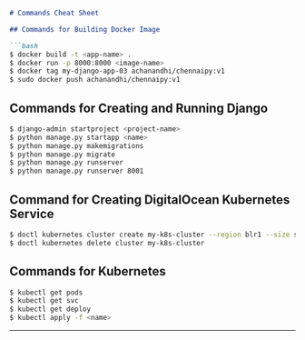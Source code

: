 

```markdown
# Commands Cheat Sheet

## Commands for Building Docker Image

```bash
$ docker build -t <app-name> .
$ docker run -p 8000:8000 <image-name>
$ docker tag my-django-app-03 achanandhi/chennaipy:v1
$ sudo docker push achanandhi/chennaipy:v1 
```

## Commands for Creating and Running Django

```bash
$ django-admin startproject <project-name>
$ python manage.py startapp <name>
$ python manage.py makemigrations
$ python manage.py migrate
$ python manage.py runserver
$ python manage.py runserver 8001
```

## Command for Creating DigitalOcean Kubernetes Service

```bash
$ doctl kubernetes cluster create my-k8s-cluster --region blr1 --size s-2vcpu-4gb --count 3  
$ doctl kubernetes delete cluster my-k8s-cluster
```

## Commands for Kubernetes

```bash
$ kubectl get pods
$ kubectl get svc
$ kubectl get deploy
$ kubectl apply -f <name>
```

---

